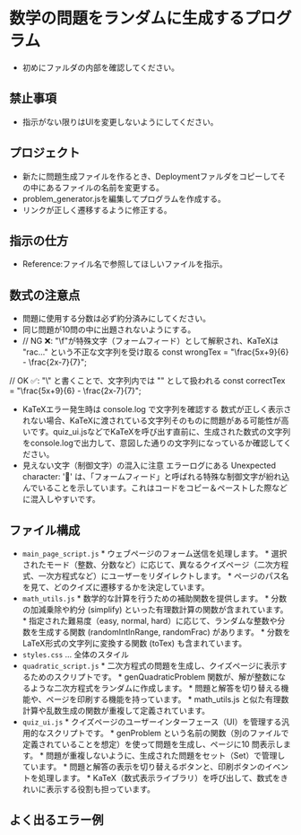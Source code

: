 # 数学の問題をランダムに生成するプログラム

- 初めにファルダの内部を確認してください。

## 禁止事項
- 指示がない限りはUIを変更しないようにしてください。

## プロジェクト
- 新たに問題生成ファイルを作るとき、Deploymentファルダをコピーしてその中にあるファイルの名前を変更する。
- problem_generator.jsを編集してプログラムを作成する。
- リンクが正しく遷移するように修正する。

## 指示の仕方
- Reference:ファイル名で参照してほしいファイルを指示。


## 数式の注意点
- 問題に使用する分数は必ず約分済みにしてください。
- 同じ問題が10問の中に出題されないようにする。
- // NG ❌: "\f"が特殊文字（フォームフィード）として解釈され、KaTeXは "rac..." という不正な文字列を受け取る
const wrongTex = "\frac{5x+9}{6} - \frac{2x-7}{7}";

// OK ✅: "\\" と書くことで、文字列内では "\" として扱われる
const correctTex = "\\frac{5x+9}{6} - \\frac{2x-7}{7}";
-  KaTeXエラー発生時は console.log で文字列を確認する
数式が正しく表示されない場合、KaTeXに渡されている文字列そのものに問題がある可能性が高いです。quiz_ui.jsなどでKaTeXを呼び出す直前に、生成された数式の文字列をconsole.logで出力して、意図した通りの文字列になっているか確認してください。
- 見えない文字（制御文字）の混入に注意
エラーログにある Unexpected character: '' は、「フォームフィード」と呼ばれる特殊な制御文字が紛れ込んでいることを示しています。これはコードをコピー＆ペーストした際などに混入しやすいです。

## ファイル構成

- `main_page_script.js`
       * ウェブページのフォーム送信を処理します。
       * 選択されたモード（整数、分数など）に応じて、異なるクイズページ（二次方程式、一次方程式など）にユーザーをリダイレクトします。
       * ページのパス名を見て、どのクイズに遷移するかを決定しています。
- `math_utils.js`
       * 数学的な計算を行うための補助関数を提供します。
       * 分数の加減乗除や約分 (simplify) といった有理数計算の関数が含まれています。
       * 指定された難易度（easy, normal, hard）に応じて、ランダムな整数や分数を生成する関数 (randomIntInRange,
          randomFrac) があります。
       * 分数をLaTeX形式の文字列に変換する関数 (toTex) も含まれています。
- `styles.css` … 全体のスタイル
-  `quadratic_script.js`
       * 二次方程式の問題を生成し、クイズページに表示するためのスクリプトです。
       * genQuadraticProblem 関数が、解が整数になるような二次方程式をランダムに作成します。
       * 問題と解答を切り替える機能や、ページを印刷する機能を持っています。
       * math_utils.js と似た有理数計算や乱数生成の関数が重複して定義されています。
-  `quiz_ui.js`
       * クイズページのユーザーインターフェース（UI）を管理する汎用的なスクリプトです。
       * genProblem という名前の関数（別のファイルで定義されていることを想定）を使って問題を生成し、ページに10
         問表示します。
       * 問題が重複しないように、生成された問題をセット（Set）で管理しています。
       * 問題と解答の表示を切り替えるボタンと、印刷ボタンのイベントを処理します。
       * KaTeX（数式表示ライブラリ）を呼び出して、数式をきれいに表示する役割も担っています。

## よく出るエラー例

